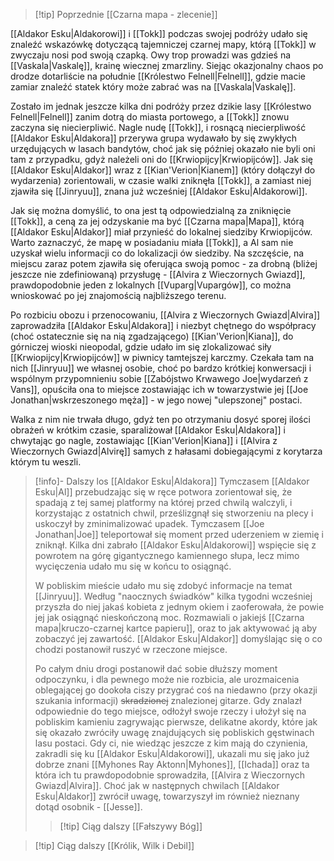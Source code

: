 >[!tip] Poprzednie
>[[Czarna mapa - zlecenie]]

[[Aldakor Esku|Aldakorowi]] i [[Tokk]] podczas swojej podróży udało się znaleźć wskazówkę dotyczącą tajemniczej czarnej mapy, którą [[Tokk]] w zwyczaju nosi pod swoją czapką. Owy trop prowadzi was gdzieś na [[Vaskala|Vaskalę]], krainę wiecznej zmarzliny. Siejąc okazjonalny chaos po drodze dotarliście na południe [[Królestwo Felnell|Felnell]], gdzie macie zamiar znaleźć statek który może zabrać was na [[Vaskala|Vaskalę]].

Zostało im jednak jeszcze kilka dni podróży przez dzikie lasy [[Królestwo Felnell|Felnell]] zanim dotrą do miasta portowego, a [[Tokk]] znowu zaczyna się niecierpliwić. Nagle nudę [[Tokk]], i rosnącą niecierpliwość [[Aldakor Esku|Aldakora]] przerywa grupa wydawało by się zwykłych urzędujących w lasach bandytów, choć jak się później okazało nie byli oni tam z przypadku, gdyż należeli oni do [[Krwiopijcy|Krwiopijców]]. Jak się [[Aldakor Esku|Aldakor]] wraz z [[Kian'Verion|Kianem]] (który dołączył do wydarzenia) zorientowali, w czasie walki zniknęła [[Tokk]], a zamiast niej zjawiła się [[Jinryuu]], znana już wcześniej [[Aldakor Esku|Aldakorowi]].

Jak się można domyślić, to ona jest tą odpowiedzialną za zniknięcie [[Tokk]], a ceną za jej odzyskanie ma być [[Czarna mapa|Mapa]], którą [[Aldakor Esku|Aldakor]] miał przynieść do lokalnej siedziby Krwiopijców. Warto zaznaczyć, że mapę w posiadaniu miała [[Tokk]], a Al sam nie uzyskał wielu informacji co do lokalizacji ów siedziby. Na szczęście, na miejscu zaraz potem zjawiła się oferująca swoją pomoc - za drobną (bliżej jeszcze nie zdefiniowaną) przysługę - [[Alvira z Wieczornych Gwiazd]], prawdopodobnie jeden z lokalnych [[Vuparg|Vupargów]], co można wnioskować po jej znajomością najbliższego terenu.

Po rozbiciu obozu i przenocowaniu, [[Alvira z Wieczornych Gwiazd|Alvira]] zaprowadziła [[Aldakor Esku|Aldakora]] i niezbyt chętnego do współpracy (choć ostatecznie się na nią zgadzającego) [[Kian'Verion|Kiana]], do górniczej wioski nieopodal, gdzie udało im się zlokalizować siły [[Krwiopijcy|Krwiopijców]] w piwnicy tamtejszej karczmy. Czekała tam na nich [[Jinryuu]] we własnej osobie, choć po bardzo krótkiej konwersacji i wspólnym przypomnieniu sobie [[Zabójstwo Krwawego Joe|wydarzeń z Vans]], opuściła ona to miejsce zostawiając ich w towarzystwie jej [[Joe Jonathan|wskrzeszonego męża]] - w jego nowej "ulepszonej" postaci.

Walka z nim nie trwała długo, gdyż ten po otrzymaniu dosyć sporej ilości obrażeń w krótkim czasie, sparaliżował [[Aldakor Esku|Aldakora]] i chwytając go nagle, zostawiając [[Kian'Verion|Kiana]] i [[Alvira z Wieczornych Gwiazd|Alvirę]] samych z hałasami dobiegającymi z korytarza którym tu weszli. 

>[!info]- Dalszy los [[Aldakor Esku|Aldakora]]
>Tymczasem [[Aldakor Esku|Al]] przebudzając się w ręce potwora zorientował się, że spadają z tej samej platformy na której przed chwilą walczyli, i korzystając z ostatnich chwil, prześlizgnął się stworzeniu na plecy i uskoczył by zminimalizować upadek. Tymczasem [[Joe Jonathan|Joe]] teleportował się moment przed uderzeniem w ziemię i zniknął.
>Kilka dni zabrało [[Aldakor Esku|Aldakorowi]] wspięcie się z powrotem na górę gigantycznego kamiennego słupa, lecz mimo wycięczenia udało mu się w końcu to osiągnąć.
>
>W pobliskim mieście udało mu się zdobyć informacje na temat [[Jinryuu]]. Według "naocznych świadków" kilka tygodni wcześniej przyszła do niej jakaś kobieta z jednym okiem i zaoferowała, że powie jej jak osiągnąć nieskończoną moc. Rozmawiali o jakiejś [[Czarna mapa|kruczo-czarnej kartce papieru]], oraz to jak aktywować ją aby zobaczyć jej zawartość.
>[[Aldakor Esku|Aldakor]] domyślając się o co chodzi postanowił ruszyć w rzeczone miejsce.
>
>Po całym dniu drogi postanowił dać sobie dłuższy moment odpoczynku, i dla pewnego może nie rozbicia, ale urozmaicenia oblegającej go dookoła ciszy przygrać coś na niedawno (przy okazji szukania informacji) ~~skradzionej~~ znalezionej gitarze. Gdy znalazł odpowiednie do tego miejsce, odłożył swoje rzeczy i ułożył się na pobliskim kamieniu zagrywając pierwsze, delikatne akordy, które jak się okazało zwróciły uwagę znajdujących się pobliskich gęstwinach lasu postaci. Gdy ci, nie wiedząc jeszcze z kim mają do czynienia, zakradli się ku [[Aldakor Esku|Aldakorowi]], ukazali mu się jako już dobrze znani [[Myhones Ray Aktonn|Myhones]], [[Ichada]] oraz ta która ich tu prawdopodobnie sprowadziła, [[Alvira z Wieczornych Gwiazd|Alvira]]. Choć jak w następnych chwilach [[Aldakor Esku|Aldakor]] zwrócił uwagę, towarzyszył im również nieznany dotąd osobnik - [[Jesse]].
>>[!tip] Ciąg dalszy
>>[[Fałszywy Bóg]]

>[!tip] Ciąg dalszy
>[[Królik, Wilk i Debil]]